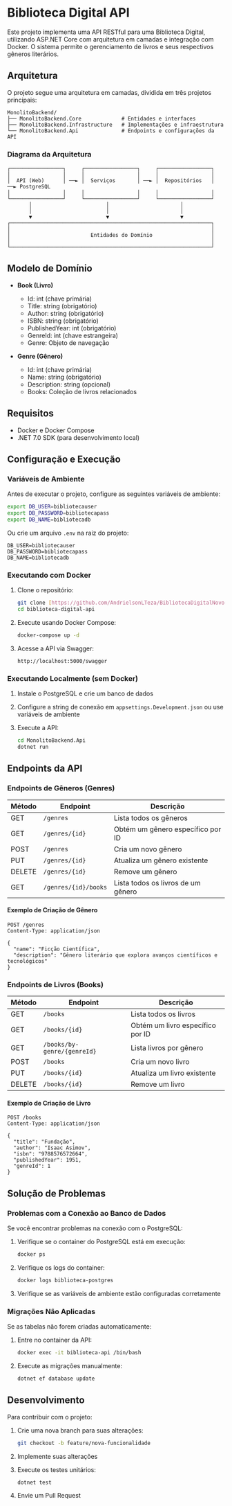 # Biblioteca Digital API

Este projeto implementa uma API RESTful para uma Biblioteca Digital, utilizando ASP.NET Core com arquitetura em camadas e integração com Docker. O sistema permite o gerenciamento de livros e seus respectivos gêneros literários.

## Arquitetura

O projeto segue uma arquitetura em camadas, dividida em três projetos principais:

```
MonolitoBackend/
├── MonolitoBackend.Core             # Entidades e interfaces
├── MonolitoBackend.Infrastructure   # Implementações e infraestrutura
└── MonolitoBackend.Api              # Endpoints e configurações da API
```

### Diagrama da Arquitetura

```
┌─────────────────┐     ┌─────────────────┐     ┌─────────────────┐
│                 │     │                 │     │                 │
│  API (Web)      │ ──► │  Serviços       │ ──► │  Repositórios   │ ──► PostgreSQL
│                 │     │                 │     │                 │
└─────────────────┘     └─────────────────┘     └─────────────────┘
       │                        │                       │
       │                        │                       │
       ▼                        ▼                       ▼
┌─────────────────────────────────────────────────────────────────┐
│                                                                 │
│                          Entidades do Domínio                   │
│                                                                 │
└─────────────────────────────────────────────────────────────────┘
```

## Modelo de Domínio

- **Book (Livro)**
  - Id: int (chave primária)
  - Title: string (obrigatório)
  - Author: string (obrigatório)
  - ISBN: string (obrigatório)
  - PublishedYear: int (obrigatório)
  - GenreId: int (chave estrangeira)
  - Genre: Objeto de navegação

- **Genre (Gênero)**
  - Id: int (chave primária)
  - Name: string (obrigatório)
  - Description: string (opcional)
  - Books: Coleção de livros relacionados

## Requisitos

- Docker e Docker Compose
- .NET 7.0 SDK (para desenvolvimento local)

## Configuração e Execução

### Variáveis de Ambiente

Antes de executar o projeto, configure as seguintes variáveis de ambiente:

```bash
export DB_USER=bibliotecauser
export DB_PASSWORD=bibliotecapass
export DB_NAME=bibliotecadb
```

Ou crie um arquivo `.env` na raiz do projeto:

```
DB_USER=bibliotecauser
DB_PASSWORD=bibliotecapass
DB_NAME=bibliotecadb
```

### Executando com Docker

1. Clone o repositório:
   ```bash
   git clone [https://github.com/AndrielsonLTeza/BibliotecaDigitalNovo.git]
   cd biblioteca-digital-api
   ```

2. Execute usando Docker Compose:
   ```bash
   docker-compose up -d
   ```

3. Acesse a API via Swagger:
   ```
   http://localhost:5000/swagger
   ```

### Executando Localmente (sem Docker)

1. Instale o PostgreSQL e crie um banco de dados

2. Configure a string de conexão em `appsettings.Development.json` ou use variáveis de ambiente

3. Execute a API:
   ```bash
   cd MonolitoBackend.Api
   dotnet run
   ```

## Endpoints da API

### Endpoints de Gêneros (Genres)

| Método | Endpoint | Descrição |
|--------|----------|-----------|
| GET | `/genres` | Lista todos os gêneros |
| GET | `/genres/{id}` | Obtém um gênero específico por ID |
| POST | `/genres` | Cria um novo gênero |
| PUT | `/genres/{id}` | Atualiza um gênero existente |
| DELETE | `/genres/{id}` | Remove um gênero |
| GET | `/genres/{id}/books` | Lista todos os livros de um gênero |

#### Exemplo de Criação de Gênero

```http
POST /genres
Content-Type: application/json

{
  "name": "Ficção Científica",
  "description": "Gênero literário que explora avanços científicos e tecnológicos"
}
```

### Endpoints de Livros (Books)

| Método | Endpoint | Descrição |
|--------|----------|-----------|
| GET | `/books` | Lista todos os livros |
| GET | `/books/{id}` | Obtém um livro específico por ID |
| GET | `/books/by-genre/{genreId}` | Lista livros por gênero |
| POST | `/books` | Cria um novo livro |
| PUT | `/books/{id}` | Atualiza um livro existente |
| DELETE | `/books/{id}` | Remove um livro |

#### Exemplo de Criação de Livro

```http
POST /books
Content-Type: application/json

{
  "title": "Fundação",
  "author": "Isaac Asimov",
  "isbn": "9788576572664",
  "publishedYear": 1951,
  "genreId": 1
}
```

## Solução de Problemas

### Problemas com a Conexão ao Banco de Dados

Se você encontrar problemas na conexão com o PostgreSQL:

1. Verifique se o container do PostgreSQL está em execução:
   ```bash
   docker ps
   ```

2. Verifique os logs do container:
   ```bash
   docker logs biblioteca-postgres
   ```

3. Verifique se as variáveis de ambiente estão configuradas corretamente

### Migrações Não Aplicadas

Se as tabelas não forem criadas automaticamente:

1. Entre no container da API:
   ```bash
   docker exec -it biblioteca-api /bin/bash
   ```

2. Execute as migrações manualmente:
   ```bash
   dotnet ef database update
   ```

## Desenvolvimento

Para contribuir com o projeto:

1. Crie uma nova branch para suas alterações:
   ```bash
   git checkout -b feature/nova-funcionalidade
   ```

2. Implemente suas alterações

3. Execute os testes unitários:
   ```bash
   dotnet test
   ```

4. Envie um Pull Request
